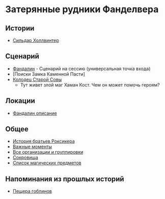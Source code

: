 # Затерянные рудники Фанделвера

## Истории
* [Сильдар Холлвинтер](./Sildar.md)

## Сценарий
* [Фандалин](./fandalin-scenario.md) - Сценарий на сессию (универсальная точка входа)
* [Поиски Замка Каменной Пасти]
* [Колодец Старой Совы](./scenarios/old-owls-well.md)
  * Тут живет злой маг Хаман Кост. Чем он может помочь героям?

## Локации
* [Фандалин описание](./fandalin-description.md)

## Общее
* [История братьев Роксикера](characters/Roksiker-brothers.md)
* [Важные моменты](./important.md)
* [Все организации и группировки](./organisations.md)
* [Сокровища](./hidden-treasures.md)
* [Список магических предметов](./thinks/README.md)


## Напоминания из прошлых историй
* [Пещера гоблинов](./goblin-cave.md)